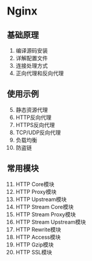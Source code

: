 # Nginx <Badge type="tip" text="v1.27.0" />

## 基础原理

1. 编译源码安装
1. 详解配置文件
1. 连接处理方式
1. 正向代理和反向代理

## 使用示例

5. 静态资源代理
1. HTTP反向代理
1. HTTPS反向代理
1. TCP/UDP反向代理
1. 负载均衡
1. 防盗链

## 常用模块

11. HTTP Core模块
1. HTTP Proxy模块
1. HTTP Upstream模块
1. HTTP Stream Core模块
1. HTTP Stream Proxy模块
1. HTTP Stream Upstream模块
1. HTTP Rewrite模块
1. HTTP Access模块
1. HTTP Gzip模块
1. HTTP SSL模块